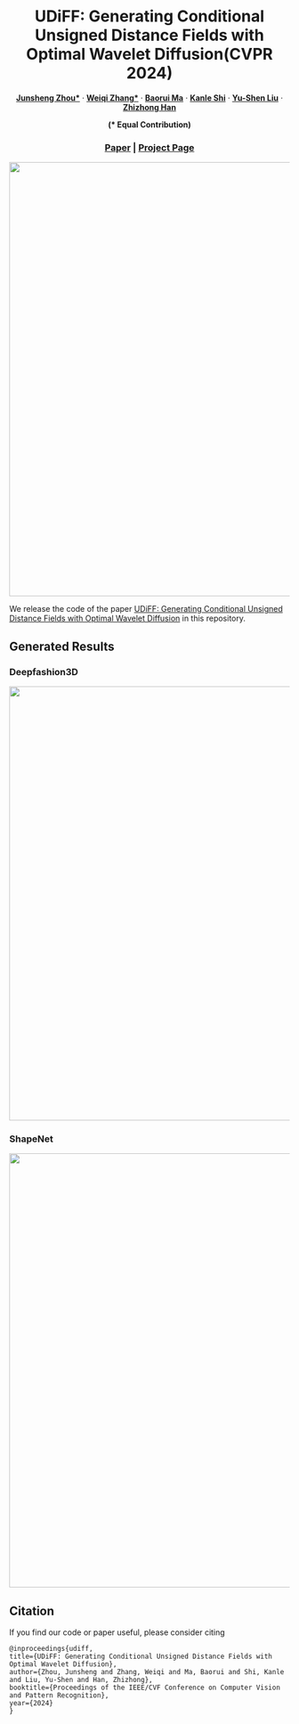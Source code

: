 <p align="center">
<h1 align="center">UDiFF: Generating Conditional Unsigned Distance Fields with Optimal Wavelet Diffusion(CVPR 2024)</h1>
<p align="center">
    <a href="https://junshengzhou.github.io/"><strong>Junsheng Zhou*</strong></a>
    ·
    <a href="https://weiqi-zhang.github.io/UDiFF/"><strong>Weiqi Zhang*</strong></a>
    ·
    <a href="https://mabaorui.github.io/"><strong>Baorui Ma</strong></a>
    ·
    <a href="https://dblp.org/pid/261/1098.html"><strong>Kanle Shi</strong></a>
    ·
    <a href="https://yushen-liu.github.io/"><strong>Yu-Shen Liu</strong></a>
    ·
    <a href="https://h312h.github.io/"><strong>Zhizhong Han</strong></a>
</p>
<p align="center"><strong>(* Equal Contribution)</strong></p>
<h3 align="center"><a href="">Paper</a> | <a href="https://weiqi-zhang.github.io/UDiFF/">Project Page</a></h3>
<div align="center"></div>
</p>
<p align="center">
    <img src="figs/mainfig.png" width="780" />
</p>

We release the code of the paper <a href="">UDiFF: Generating Conditional Unsigned Distance Fields with Optimal Wavelet Diffusion</a> in this repository.

## Generated Results
### Deepfashion3D
<p align="center">
  <img src="figs/deepfashion.png" width="780" />
</p>

### ShapeNet

<p align="center">
  <img src="figs/shapenet.png" width="780" />
</p>

## Citation
If you find our code or paper useful, please consider citing

    @inproceedings{udiff,
    title={UDiFF: Generating Conditional Unsigned Distance Fields with Optimal Wavelet Diffusion},
    author={Zhou, Junsheng and Zhang, Weiqi and Ma, Baorui and Shi, Kanle and Liu, Yu-Shen and Han, Zhizhong},
    booktitle={Proceedings of the IEEE/CVF Conference on Computer Vision and Pattern Recognition},
    year={2024}
    }
